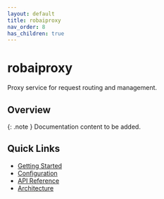 ```yaml
---
layout: default
title: robaiproxy
nav_order: 8
has_children: true
---
```


# robaiproxy

Proxy service for request routing and management.

## Overview

{: .note }
Documentation content to be added.

## Quick Links

- [Getting Started](getting-started.md)
- [Configuration](configuration.md)
- [API Reference](api-reference.md)
- [Architecture](architecture.md)
